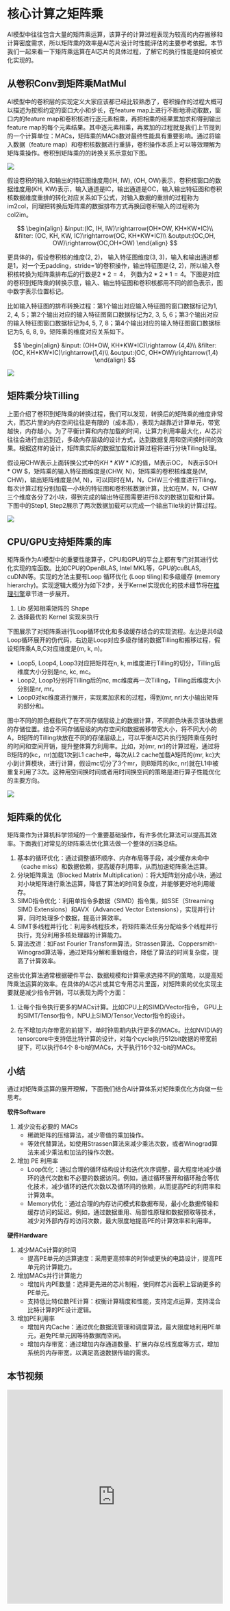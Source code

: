# 核心计算之矩阵乘

AI模型中往往包含大量的矩阵乘运算，该算子的计算过程表现为较高的内存搬移和计算密度需求，所以矩阵乘的效率是AI芯片设计时性能评估的主要参考依据。本节我们一起来看一下矩阵乘运算在AI芯片的具体过程，了解它的执行性能是如何被优化实现的。

## 从卷积Conv到矩阵乘MatMul

AI模型中的卷积层的实现定义大家应该都已经比较熟悉了，卷积操作的过程大概可以描述为按照约定的窗口大小和步长，在feature map上进行不断地滑动取数，窗口内的feature map和卷积核进行逐元素相乘，再把相乘的结果累加求和得到输出feature map的每个元素结果。其中逐元素相乘，再累加的过程就是我们上节提到的一个计算单位：MACs，矩阵乘的MACs数对最终性能具有重要影响。通过将输入数据（feature map）和卷积核数据进行重排，卷积操作本质上可以等效理解为矩阵乘操作。卷积到矩阵乘的的转换关系示意如下图。

![](./../images/02Hardware01Foundation/05matrix01.png)

假设卷积的输入和输出的特征图维度用(IH, IW), (OH, OW)表示，卷积核窗口的数据维度用(KH, KW)表示，输入通道是IC，输出通道是OC，输入输出特征图和卷积核数据维度重排的转化对应关系如下公式，对输入数据的重排的过程称为im2col，同理把转换后矩阵乘的数据排布方式再换回卷积输入的过程称为col2im。

$$
\begin{align}
&input:(IC, IH, IW)\rightarrow(OH*OW, KH*KW*IC)\\
&filter: (OC, KH, KW, IC)\rightarrow(OC, KH*KW*IC)\\
&output:(OC,OH, OW)\rightarrow(OC,OH*OW)
\end{align}
$$

更具体的，假设卷积核的维度(2, 2)， 输入特征图维度(3, 3)，输入和输出通道都是1，对一个无padding，stride=1的卷积操作，输出特征图是(2, 2)，所以输入卷积核转换为矩阵乘排布后的行数是$2 * 2 = 4$， 列数为$2 * 2 * 1= 4$。下图是对应的卷积到矩阵乘的转换示意，输入、输出特征图和卷积核都用不同的颜色表示，图中数字表示位置标记。

比如输入特征图的排布转换过程：第1个输出对应输入特征图的窗口数据标记为1, 2, 4, 5；第2个输出对应的输入特征图窗口数据标记为2, 3, 5, 6；第3个输出对应的输入特征图窗口数据标记为4, 5, 7, 8；第4个输出对应的输入特征图窗口数据标记为5, 6, 8, 9。矩阵乘的维度对应关系如下。

$$
\begin{align}
&input: (OH*OW, KH*KW*IC)\rightarrow (4,4)\\
&filter: (OC, KH*KW*IC)\rightarrow(1,4)\\
&output:(OC, OH*OW)\rightarrow(1,4)
\end{align}
$$

![](./../images/02Hardware01Foundation/05matrix02.png)

## 矩阵乘分块Tilling

上面介绍了卷积到矩阵乘的转换过程，我们可以发现，转换后的矩阵乘的维度非常大，而芯片里的内存空间往往是有限的（成本高），表现为越靠近计算单元，带宽越快，内存越小。为了平衡计算和内存加载的时间，让算力利用率最大化，AI芯片往往会进行由远到近，多级内存层级的设计方式，达到数据复用和空间换时间的效果。根据这样的设计，矩阵乘实际的数据加载和计算过程将进行分块Tiling处理。

假设用CHW表示上面转换公式中的$KH  * KW * IC$的值，M表示OC， N表示$OH * OW $，矩阵乘的输入特征图维度是(CHW, N)，矩阵乘的卷积核维度是(M, CHW)，输出矩阵维度是(M, N)，可以同时在M，N，CHW三个维度进行Tiling，每次计算过程分别加载一小块的特征图和卷积核数据计算，比如在M，N，CHW三个维度各分了2小块，得到完成的输出特征图需要进行8次的数据加载和计算。下图中的Step1, Step2展示了两次数据加载可以完成一个输出Tile块的计算过程。

![](./../images/02Hardware01Foundation/05matrix03.png)

## CPU/GPU支持矩阵乘的库

矩阵乘作为AI模型中的重要性能算子，CPU和GPU的平台上都有专门对其进行优化实现的库函数。比如CPU的OpenBLAS, Intel MKL等，GPU的cuBLAS, cuDNN等。实现的方法主要有Loop 循环优化 (Loop tiling)和多级缓存 (memory hierarchy)。实现逻辑大概分为如下2步，关于Kernel实现优化的技术细节将在[推理引擎](https://www.bilibili.com/video/BV1Ze4y1c7Bb/?spm_id_from=333.788&vd_source=e743fa4e1793ba5e810b504e33c4a426)章节进一步展开。

1.  Lib 感知相乘矩阵的 Shape
2. 选择最优的 Kernel 实现来执行

下图展示了对矩阵乘进行Loop循环优化和多级缓存结合的实现流程。左边是共6级Loop循环展开的伪代码，右边是Loop对应多级存储的数据Tilling和搬移过程，假设矩阵乘A,B,C对应维度是(m, k, n)。

- Loop5, Loop4, Loop3对应把矩阵在n,  k, m维度进行Tilling的切分，Tilling后维度大小分别是nc, kc, mc。
- Loop2, Loop1分别将Tilling后的nc, mc维度再一次Tilling，Tilling后维度大小分别是nr, mr。
- Loop0对kc维度进行展开，实现累加求和的过程，得到(mr, nr)大小输出矩阵的部分和。

图中不同的颜色框指代了在不同存储层级上的数据计算，不同颜色块表示该块数据的存储位置。结合不同存储层级的内存空间和数据搬移带宽大小，将不同大小的A，B矩阵的Tilling块放在不同的存储层级上，可以平衡AI芯片执行矩阵乘任务时的时间和空间开销，提升整体算力利用率。比如，对(mr, nr)的计算过程，通过将B矩阵的(kc，nr)加载1次到L1 cache中，每次从L2 cache加载A矩阵的(mr, kc)大小到计算模块，进行计算，假设mc切分了3个mr，则B矩阵的(kc, nr)就在L1中被重复利用了3次。这种用空间换时间或者用时间换空间的策略是进行算子性能优化的主要方向。

![](./../images/02Hardware01Foundation/05matrix04.png)

## 矩阵乘的优化

矩阵乘作为计算机科学领域的一个重要基础操作，有许多优化算法可以提高其效率。下面我们对常见的矩阵乘法优化算法做一个整体的归类总结。

1. 基本的循环优化：通过调整循环顺序、内存布局等手段，减少缓存未命中（cache miss）和数据依赖，提高缓存利用率，从而加速矩阵乘法运算。
2. 分块矩阵乘法（Blocked Matrix Multiplication）：将大矩阵划分成小块，通过对小块矩阵进行乘法运算，降低了算法的时间复杂度，并能够更好地利用缓存。
3. SIMD指令优化：利用单指令多数据（SIMD）指令集，如SSE（Streaming SIMD Extensions）和AVX（Advanced Vector Extensions），实现并行计算，同时处理多个数据，提高计算效率。
4. SIMT多线程并行化：利用多线程技术，将矩阵乘法任务分配给多个线程并行执行，充分利用多核处理器的计算能力。
5. 算法改进：如Fast Fourier Transform算法，Strassen算法、Coppersmith-Winograd算法等，通过矩阵分解和重新组合，降低了算法的时间复杂度，提高了计算效率。

这些优化算法通常根据硬件平台、数据规模和计算需求选择不同的策略，以提高矩阵乘法运算的效率。在具体的AI芯片或其它专用芯片里面，对矩阵乘的优化实现主要就是减少指令开销，可以表现为两个方面：

1. 让每个指令执行更多的MACs计算。比如CPU上的SIMD/Vector指令， GPU上的SIMT/Tensor指令，NPU上SIMD/Tensor,Vector指令的设计。

2. 在不增加内存带宽的前提下，单时钟周期内执行更多的MACs。比如NVIDIA的tensorcore中支持低比特计算的设计，对每个cycle执行512bit数据的带宽前提下，可以执行64个 8-bit的MACs，大于执行16个32-bit的MACs。

## 小结

通过对矩阵乘运算的展开理解，下面我们结合AI计算体系对矩阵乘优化方向做一些思考。

**软件Software**

1. 减少没有必要的 MACs
   - 稀疏矩阵的压缩算法，减少零值的乘加操作。
   - 等效代替算法，如使用Strassen算法来减少乘法次数，或者Winograd算法来减少乘法和加法的操作次数。
2. 增加 PE 利用率
   - Loop优化：通过合理的循环结构设计和迭代次序调整，最大程度地减少循环的迭代次数和不必要的数据访问。例如，通过循环展开和循环融合等优化技术，减少循环的迭代次数以及循环间的依赖，从而提高PE的利用率和计算效率。
   - Memory优化：通过合理的内存访问模式和数据布局，最小化数据传输和缓存访问的延迟。例如，通过数据重用、局部性原理和数据预取等技术，减少对外部内存的访问次数，最大限度地提高PE的计算效率和利用率。

**硬件Hardware**

1. 减少MACs计算的时间
   - 提高PE单元的运算速度：采用更高频率的时钟或更快的电路设计，提高PE单元的计算能力。
2. 增加MACs并行计算能力
   - 增加片内PE数量：选择更先进的芯片制程，使同样芯片面积上容纳更多的PE单元。
   - 支持低比特位数PE计算：权衡计算精度和性能，支持定点运算，支持混合比特计算的PE设计逻辑。
3. 增加PE利用率
   - 增加片内Cache：通过优化数据流管理和调度算法，最大限度地利用PE单元，避免PE单元因等待数据而空闲。
   - 增加内存带宽：通过增加内存通道数量、扩展内存总线宽度等方式，增加系统的内存带宽，以满足高速数据传输的需求。

## 本节视频

<html>
<iframe src="https://player.bilibili.com/player.html?aid=738378149&bvid=BV1ak4y1h7mp&cid=1053441239&page=1&as_wide=1&high_quality=1&danmaku=0&t=30&autoplay=0" width="100%" height="500" scrolling="no" border="0" frameborder="no" framespacing="0" allowfullscreen="true"> </iframe>
</html>
